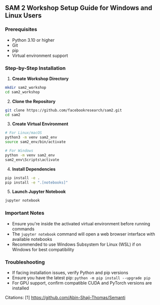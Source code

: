 ## SAM 2 Workshop Setup Guide for Windows and Linux Users

### Prerequisites
- Python 3.10 or higher
- Git
- pip
- Virtual environment support

### Step-by-Step Installation

1. **Create Workshop Directory**
```bash
mkdir sam2_workshop
cd sam2_workshop
```

2. **Clone the Repository**
```bash
git clone https://github.com/facebookresearch/sam2.git
cd sam2
```

3. **Create Virtual Environment**
```bash
# For Linux/macOS
python3 -m venv sam2_env
source sam2_env/bin/activate

# For Windows
python -m venv sam2_env
sam2_env\Scripts\activate
```

4. **Install Dependencies**
```bash
pip install -e .
pip install -e ".[notebooks]"
```

5. **Launch Jupyter Notebook**
```bash
jupyter notebook
```

### Important Notes
- Ensure you're inside the activated virtual environment before running commands
- The `jupyter notebook` command will open a web browser interface with available notebooks
- Recommended to use Windows Subsystem for Linux (WSL) if on Windows for best compatibility

### Troubleshooting
- If facing installation issues, verify Python and pip versions
- Ensure you have the latest pip: `python -m pip install --upgrade pip`
- For GPU support, confirm compatible CUDA and PyTorch versions are installed

Citations:
[1] https://github.com/Abin-Shaji-Thomas/Semanti
